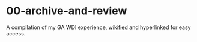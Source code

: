 # 00-archive-and-review
A compilation of my GA WDI experience, [wikified](https://github.com/paul-howard-ga/00-archive-and-review/wiki) and hyperlinked for easy access.

